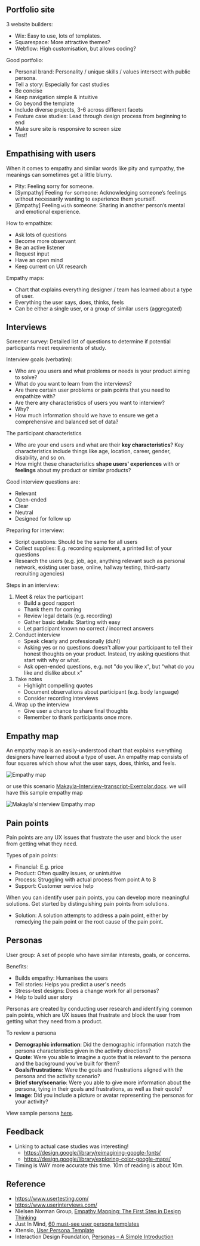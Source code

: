 ## Portfolio site

3 website builders:

- Wix: Easy to use, lots of templates.
- Squarespace: More attractive themes?
- Webflow: High customisation, but allows coding?

Good portfolio:

- Personal brand: Personality / unique skills / values intersect with public persona.
- Tell a story: Especially for cast studies
- Be concise
- Keep navigation simple & intuitive
- Go beyond the template
- Include diverse projects, 3-6 across different facets
- Feature case studies: Lead through design process from beginning to end
- Make sure site is responsive to screen size
- Test!

## Empathising with users

When it comes to empathy and similar words like pity and sympathy, the meanings can sometimes get a little blurry.

- Pity: Feeling sorry for someone.
- [Sympathy] Feeling `for` someone: Acknowledging someone’s feelings without necessarily wanting to experience them yourself.
- [Empathy] Feeling `with` someone: Sharing in another person’s mental and emotional experience.

How to empathize:

- Ask lots of questions
- Become more observant
- Be an active listener
- Request input
- Have an open mind
- Keep current on UX research

Empathy maps:

- Chart that explains everything designer / team has learned about a type of user.
- Everything the user says, does, thinks, feels
- Can be either a single user, or a group of similar users (aggregated)

## Interviews

Screener survey: Detailed list of questions to determine if potential participants meet requirements of study.

Interview goals (verbatim):

- Who are you users and what problems or needs is your product aiming to solve?
- What do you want to learn from the interviews?
- Are there certain user problems or pain points that you need to empathize with?
- Are there any characteristics of users you want to interview?
- Why?
- How much information should we have to ensure we get a comprehensive and balanced set of data?

The participant characteristics

- Who are your end users and what are their **key characteristics**? Key characteristics include things like age, location, career, gender, disability, and so on.
- How might these characteristics **shape users' experiences** with or **feelings** about my product or similar products?

Good interview questions are:

- Relevant
- Open-ended
- Clear
- Neutral
- Designed for follow up

Preparing for interview:

- Script questions: Should be the same for all users
- Collect supplies: E.g. recording equipment, a printed list of your questions
- Research the users (e.g. job, age, anything relevant such as personal network, existing user base, online, hallway testing, third-party recruiting agencies)

Steps in an interview:

1. Meet & relax the participant
   - Build a good rapport
   - Thank them for coming
   - Review legal details (e.g. recording)
   - Gather basic details: Starting with easy
   - Let participant known no correct / incorrect answers
2. Conduct interview
   - Speak clearly and professionally (duh!)
   - Asking yes or no questions doesn't allow your participant to tell their honest thoughts on your product. Instead, try asking questions that start with why or what.
   - Ask open-ended questions, e.g. not "do you like x", but "what do you like and dislike about x"
3. Take notes
   - Highlight compelling quotes
   - Document observations about participant (e.g. body language)
   - Consider recording interviews
4. Wrap up the interview
   - Give user a chance to share final thoughts
   - Remember to thank participants once more.

## Empathy map

An empathy map is an easily-understood chart that explains everything designers have learned about a type of user. An empathy map consists of four squares which show what the user says, does, thinks, and feels.

![Empathy map](../files/empathy-map.png)

or use this scenario [Makayla-Interview-transcript-Exemplar.docx](../files/Google-UX-Design-Certificate---Makayla-Interview-transcript-Exemplar.docx). we will have this sample empathy map

![Makayla'sInterview Empathy map](../files/Makayla-Interview-empathy-map.png)

## Pain points

Pain points are any UX issues that frustrate the user and block the user from getting what they need.

Types of pain points:

- Financial: E.g. price
- Product: Often quality issues, or unintuitive
- Process: Struggling with actual process from point A to B
- Support: Customer service help

When you can identify user pain points, you can develop more meaningful solutions. Get started by distinguishing pain points from solutions.

- Solution: A solution attempts to address a pain point, either by remedying the pain point or the root cause of the pain point.

## Personas

User group: A set of people who have similar interests, goals, or concerns.

Benefits:

- Builds empathy: Humanises the users
- Tell stories: Helps you predict a user's needs
- Stress-test designs: Does a change work for all personas?
- Help to build user story

Personas are created by conducting user research and identifying common pain points, which are UX issues that frustrate and block the user from getting what they need from a product.

To review a persona

- **Demographic information**: Did the demographic information match the persona characteristics given in the activity directions?
- **Quote**: Were you able to imagine a quote that is relevant to the persona and the background you’ve built for them?
- **Goals/frustrations**: Were the goals and frustrations aligned with the persona and the activity scenario?
- **Brief story/scenario**: Were you able to give more information about the persona, tying in their goals and frustrations, as well as their quote?
- **Image**: Did you include a picture or avatar representing the personas for your activity?

View sample persona [here](../files/sample-personas/).

## Feedback

- Linking to actual case studies was interesting!
  - <https://design.google/library/reimagining-google-fonts/>
  - <https://design.google/library/exploring-color-google-maps/>
- Timing is WAY more accurate this time. 10m of reading is about 10m.

## Reference

- https://www.usertesting.com/
- https://www.userinterviews.com/
- Nielsen Norman Group, [Empathy Mapping: The First Step in Design Thinking](https://www.nngroup.com/articles/empathy-mapping/)
- Just In Mind, [60 must-see user persona templates](https://www.justinmind.com/blog/user-persona-templates/)
- Xtensio, [User Persona Template](https://xtensio.com/user-persona-template/)
- Interaction Design Foundation, [Personas – A Simple Introduction](https://www.interaction-design.org/literature/article/personas-why-and-how-you-should-use-them)
